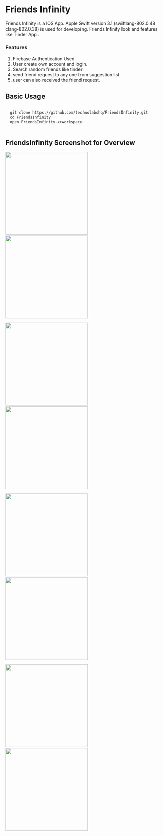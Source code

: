 #  Friends Infinity

  Friends Infinity is a IOS App. Apple Swift version 3.1 (swiftlang-802.0.48 clang-802.0.38) is used for developing. 
  Friends Infinity look and features like Tinder App .
  
### Features
  1. Firebase Authentication Used.
  2. User create own account and login.
  3. Search random friends like tinder.
  4. send friend request to any one from suggestion list.
  5. user can also received the friend request.
  
## Basic Usage 

```markdown

  git clone https://github.com/technolabshq/FriendsInfinity.git
  cd FriendsInfinity
  open FriendsInfinity.xcworkspace
  
```


## FriendsInfinity Screenshot for Overview

<img src="capture/icon.png" width="260"> &nbsp; <img src="capture/signup.png" width="260">

<img src="capture/login.png" width="260"> &nbsp; <img src="capture/splash.png" width="260">

<img src="capture/home.png" width="260" width="260"> &nbsp; <img src="capture/user_detail.png" width="260">

<img src="capture/profile.png" width="260" > &nbsp; <img src="capture/friends_list.png" width="260">


